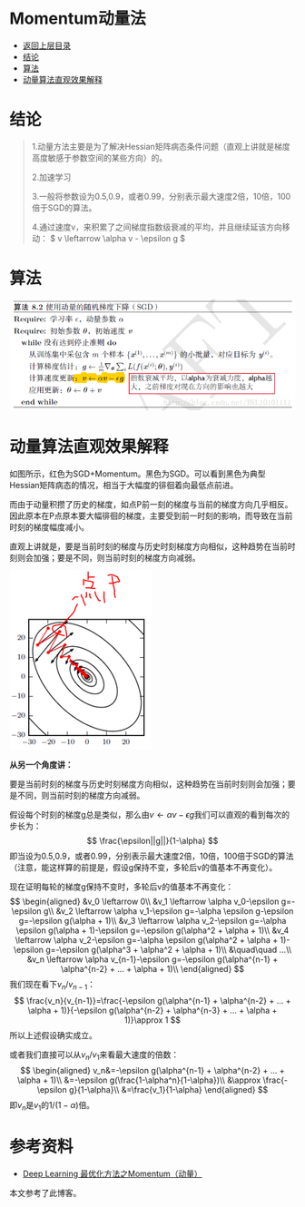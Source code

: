 # Momentum动量法

* [返回上层目录](../gradient-descent-algorithms.md)
* [结论](#结论)
* [算法](#算法)
* [动量算法直观效果解释](#动量算法直观效果解释)



# 结论

> 1.动量方法主要是为了解决Hessian矩阵病态条件问题（直观上讲就是梯度高度敏感于参数空间的某些方向）的。
>
> 2.加速学习
>
> 3.一般将参数设为0.5,0.9，或者0.99，分别表示最大速度2倍，10倍，100倍于SGD的算法。
>
> 4.通过速度v，来积累了之间梯度指数级衰减的平均，并且继续延该方向移动：
> $
> v \leftarrow \alpha v - \epsilon g
> $

# 算法

![momentum](pic/momentum.png)

# 动量算法直观效果解释

如图所示，红色为SGD+Momentum。黑色为SGD。可以看到黑色为典型Hessian矩阵病态的情况，相当于大幅度的徘徊着向最低点前进。

而由于动量积攒了历史的梯度，如点P前一刻的梯度与当前的梯度方向几乎相反。因此原本在P点原本要大幅徘徊的梯度，主要受到前一时刻的影响，而导致在当前时刻的梯度幅度减小。

直观上讲就是，要是当前时刻的梯度与历史时刻梯度方向相似，这种趋势在当前时刻则会加强；要是不同，则当前时刻的梯度方向减弱。

![momentum-explanation](pic/momentum-explanation.png)

**从另一个角度讲：**

要是当前时刻的梯度与历史时刻梯度方向相似，这种趋势在当前时刻则会加强；要是不同，则当前时刻的梯度方向减弱。

假设每个时刻的梯度g总是类似，那么由$v \leftarrow \alpha v - \epsilon g$我们可以直观的看到每次的步长为：
$$
\frac{\epsilon||g||}{1-\alpha}
$$
即当设为0.5,0.9，或者0.99，分别表示最大速度2倍，10倍，100倍于SGD的算法（注意，能这样算的前提是，假设g保持不变，多轮后v的值基本不再变化）。

现在证明每轮的梯度g保持不变时，多轮后v的值基本不再变化：
$$
\begin{aligned}
&v_0 \leftarrow 0\\
&v_1 \leftarrow \alpha v_0-\epsilon g=-\epsilon g\\
&v_2 \leftarrow \alpha v_1-\epsilon g=-\alpha \epsilon g-\epsilon g=-\epsilon g(\alpha + 1)\\
&v_3 \leftarrow \alpha v_2-\epsilon g=-\alpha \epsilon g(\alpha + 1)-\epsilon g=-\epsilon g(\alpha^2 + \alpha + 1)\\
&v_4 \leftarrow \alpha v_2-\epsilon g=-\alpha \epsilon g(\alpha^2 + \alpha + 1)-\epsilon g=-\epsilon g(\alpha^3 + \alpha^2 + \alpha + 1)\\
&\quad\quad ...\\
&v_n \leftarrow \alpha v_{n-1}-\epsilon g=-\epsilon g(\alpha^{n-1} + \alpha^{n-2} + ... + \alpha + 1)\\
\end{aligned}
$$
我们现在看下$v_{n}/v_{n-1}$：
$$
\frac{v_n}{v_{n-1}}=\frac{-\epsilon g(\alpha^{n-1} + \alpha^{n-2} + ... + \alpha + 1)}{-\epsilon g(\alpha^{n-2} + \alpha^{n-3} + ... + \alpha + 1)}\approx 1
$$
所以上述假设确实成立。

或者我们直接可以从$v_{n}/v_{1}$来看最大速度的倍数：
$$
\begin{aligned}
v_n&=-\epsilon g(\alpha^{n-1} + \alpha^{n-2} + ... + \alpha + 1)\\
&=-\epsilon g(\frac{1-\alpha^n}{1-\alpha})\\
&\approx \frac{-\epsilon g}{1-\alpha}\\
&=\frac{v_1}{1-\alpha}
\end{aligned}
$$
即$v_{n}$是$v_1$的$1/(1-\alpha)$倍。



# 参考资料

* [Deep Learning 最优化方法之Momentum（动量）](https://blog.csdn.net/bvl10101111/article/details/72615621)

本文参考了此博客。

